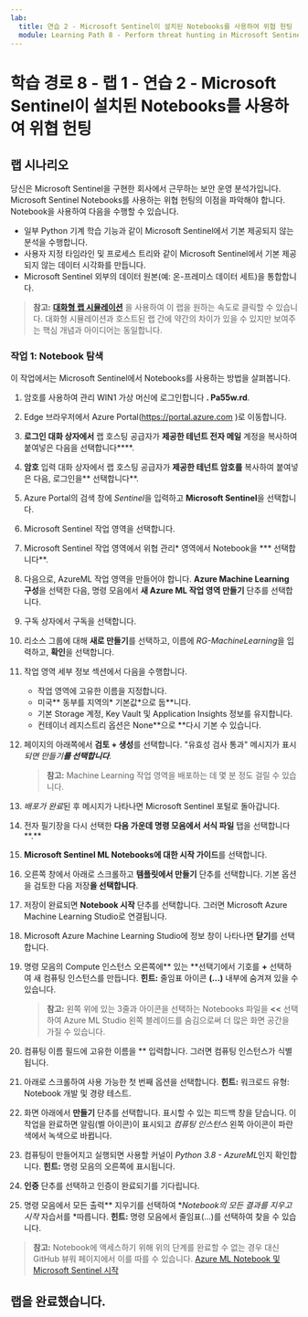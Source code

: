 ```yaml
---
lab:
  title: 연습 2 - Microsoft Sentinel이 설치된 Notebooks를 사용하여 위협 헌팅
  module: Learning Path 8 - Perform threat hunting in Microsoft Sentinel
---
```


# 학습 경로 8 - 랩 1 - 연습 2 - Microsoft Sentinel이 설치된 Notebooks를 사용하여 위협 헌팅

## 랩 시나리오

당신은 Microsoft Sentinel을 구현한 회사에서 근무하는 보안 운영 분석가입니다. Microsoft Sentinel Notebooks를 사용하는 위협 헌팅의 이점을 파악해야 합니다. Notebook을 사용하여 다음을 수행할 수 있습니다.

- 일부 Python 기계 학습 기능과 같이 Microsoft Sentinel에서 기본 제공되지 않는 분석을 수행합니다.
- 사용자 지정 타임라인 및 프로세스 트리와 같이 Microsoft Sentinel에서 기본 제공되지 않는 데이터 시각화를 만듭니다.
- Microsoft Sentinel 외부의 데이터 원본(예: 온-프레미스 데이터 세트)을 통합합니다.

>**참고:** **[대화형 랩 시뮬레이션](https://mslabs.cloudguides.com/guides/SC-200%20Lab%20Simulation%20-%20Hunt%20for%20threats%20using%20notebooks%20in%20Microsoft%20Sentinel)** 을 사용하여 이 랩을 원하는 속도로 클릭할 수 있습니다. 대화형 시뮬레이션과 호스트된 랩 간에 약간의 차이가 있을 수 있지만 보여주는 핵심 개념과 아이디어는 동일합니다. 

### 작업 1: Notebook 탐색

이 작업에서는 Microsoft Sentinel에서 Notebooks를 사용하는 방법을 살펴봅니다.

1. 암호를 사용하여 관리 WIN1 가상 머신에 로그인합니다 **. Pa55w.rd**.  

1. Edge 브라우저에서 Azure Portal(https://portal.azure.com )로 이동합니다.

1. **로그인 대화 상자에서** 랩 호스팅 공급자가 **제공한 테넌트 전자 메일** 계정을 복사하여 붙여넣은 다음을 선택합니다****.

1. **암호** 입력 대화 상자에서 랩 호스팅 공급자가 **제공한 테넌트 암호를** 복사하여 붙여넣은 다음, 로그인을** 선택합니다**.

1. Azure Portal의 검색 창에 *Sentinel*을 입력하고 **Microsoft Sentinel**을 선택합니다.

1. Microsoft Sentinel 작업 영역을 선택합니다.

1. Microsoft Sentinel 작업 영역에서 위협 관리* 영역에서 Notebook을 *** 선택합니다**.

1. 다음으로, AzureML 작업 영역을 만들어야 합니다. **Azure Machine Learning 구성**을 선택한 다음, 명령 모음에서 **새 Azure ML 작업 영역 만들기** 단추를 선택합니다.

1. 구독 상자에서 구독을 선택합니다.

1. 리소스 그룹에 대해 **새로 만들기**를 선택하고, 이름에 *RG-MachineLearning*을 입력하고, **확인**을 선택합니다. 

1. 작업 영역 세부 정보 섹션에서 다음을 수행합니다.

     - 작업 영역에 고유한 이름을 지정합니다.
     - 미국** 동부를 지역의* 기본값*으로 둡**니다.
     - 기본 Storage 계정, Key Vault 및 Application Insights 정보를 유지합니다.
     - 컨테이너 레지스트리 옵션은 None**으로 **다시 기본 수 있습니다.

1. 페이지의 아래쪽에서 **검토 + 생성**를 선택합니다. "유효성 검사 통과" 메시지가 표시*되면 만들기**를 선택합니다**.* 

     >**참고:** Machine Learning 작업 영역을 배포하는 데 몇 분 정도 걸릴 수 있습니다.

1. *배포가 완료*된 후 메시지가 나타나면 Microsoft Sentinel 포털로 돌아갑니다.

1. 전자 필기장을 다시 선택한 **다음 가운데 명령 모음에서 서식 파일** 탭을 선택합니다**.** 

1. **Microsoft Sentinel ML Notebooks에 대한 시작 가이드**를 선택합니다. 

1. 오른쪽 창에서 아래로 스크롤하고 **템플릿에서 만들기** 단추를 선택합니다. 기본 옵션을 검토한 다음 저장**을 선택합니다**.

1. 저장이 완료되면 **Notebook 시작** 단추를 선택합니다. 그러면 Microsoft Azure Machine Learning Studio로 연결됩니다.

1. Microsoft Azure Machine Learning Studio에 정보 창이 나타나면 **닫기**를 선택합니다.

1. 명령 모음의 Compute 인스턴스 오른쪽에** 있는 **선택기에서 기호를 **+** 선택하여 새 컴퓨팅 인스턴스를 만듭니다. **힌트:** 줄임표 아이콘 **(...)** 내부에 숨겨져 있을 수 있습니다.

     >**참고:** 왼쪽 위에 있는 3줄과 아이콘을 선택하는 Notebooks 파일을 **<<** 선택하여 Azure ML Studio 왼쪽 블레이드를 숨김으로써 더 많은 화면 공간을 가질 수 있습니다.

1. 컴퓨팅 이름 필드에 고유한 이름을 ** 입력합니다. 그러면 컴퓨팅 인스턴스가 식별됩니다.

1. 아래로 스크롤하여 사용 가능한 첫 번째 옵션을 선택합니다. **힌트:** 워크로드 유형: Notebook 개발 및 경량 테스트.

1. 화면 아래에서 **만들기** 단추를 선택합니다. 표시할 수 있는 피드백 창을 닫습니다. 이 작업을 완료하면 알림(벨 아이콘)이 표시되고 *컴퓨팅 인스턴스* 왼쪽 아이콘이 파란색에서 녹색으로 바뀝니다.

1. 컴퓨팅이 만들어지고 실행되면 사용할 커널이 *Python 3.8 - AzureML*인지 확인합니다. **힌트:** 명령 모음의 오른쪽에 표시됩니다.

1. **인증** 단추를 선택하고 인증이 완료되기를 기다립니다.

1. 명령 모음에서 모든 출력** 지우기를 선택하여 **Notebook의 모든 결과를 지우고 시작* 자습서를 *따릅니다. **힌트:** 명령 모음에서 줄임표(...)를 선택하여 찾을 수 있습니다.

>**참고:** Notebook에 액세스하기 위해 위의 단계를 완료할 수 없는 경우 대신 GitHub 뷰워 페이지에서 이를 따를 수 있습니다. [Azure ML Notebook 및 Microsoft Sentinel 시작](https://nbviewer.org/github/Azure/Azure-Sentinel-Notebooks/blob/master/A%20Getting%20Started%20Guide%20For%20Azure%20Sentinel%20ML%20Notebooks.ipynb) 

## 랩을 완료했습니다.
